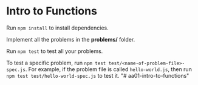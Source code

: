 # Intro to Functions

Run `npm install` to install dependencies.

Implement all the problems in the __problems/__ folder.

Run `npm test` to test all your problems.

To test a specific problem, run `npm test test/<name-of-problem-file>-spec.js`.
For example, if the problem file is called `hello-world.js`, then run
`npm test test/hello-world-spec.js` to test it.
"# aa01-intro-to-functions" 
